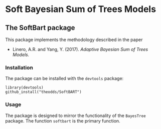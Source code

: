 Soft Bayesian Sum of Trees Models
================

The SoftBart package
--------------------

This package implements the methodology described in the paper

-   Linero, A.R. and Yang, Y. (2017). *Adaptive Bayesian Sum of Trees Models.*

### Installation

The package can be installed with the `devtools` package:

    library(devtools)
    github_install("theodds/SoftBART")

### Usage

The package is designed to mirror the functionality of the `BayesTree` package. The function `softbart` is the primary function.
